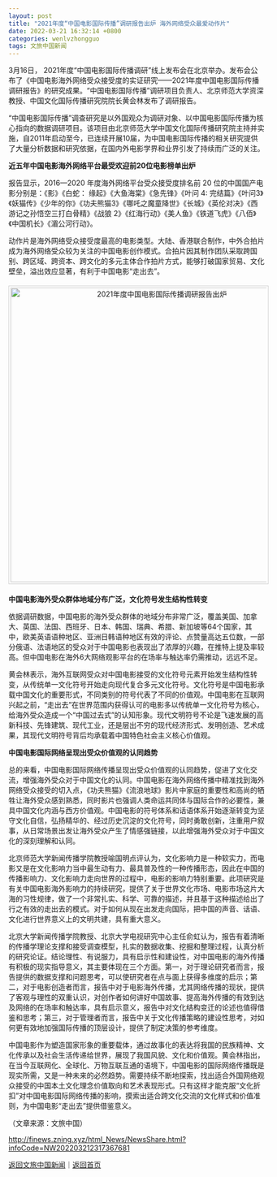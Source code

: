```yaml
---
layout: post
title: "2021年度“中国电影国际传播”调研报告出炉 海外网络受众最爱动作片"
date: 2022-03-21 16:32:14 +0800
categories: wenlvzhongguo
tags: 文旅中国新闻
---
```

<p>3月16日， 2021年度“中国电影国际传播调研”线上发布会在北京举办。发布会公布了《中国电影海外网络受众接受度的实证研究——2021年度中国电影国际传播调研报告》的研究成果。“中国电影国际传播”调研项目负责人、北京师范大学资深教授、中国文化国际传播研究院院长黄会林发布了调研报告。</p>
 <p>“中国电影国际传播”调查研究是以外国观众为调研对象、以中国电影国际传播为核心指向的数据调研项目。该项目由北京师范大学中国文化国际传播研究院主持并实施，自2011年启动至今，已连续开展10届，为中国电影国际传播的相关研究提供了大量分析数据和研究依据，在国内外电影学界和业界引发了持续而广泛的关注。</p>
 <p><strong>近五年中国电影海外网络平台最受欢迎前20位电影榜单出炉</strong></p>
 <p>报告显示，2016—2020 年度海外网络平台受众接受度排名前 20 位的中国国产电影分别是：《影》《白蛇： 缘起》《大鱼海棠》《急先锋》《叶问 4: 完结篇》《叶问3》《妖猫传》《少年的你》《功夫熊猫3》《哪吒之魔童降世》《长城》《英伦对决》《西游记之孙悟空三打白骨精》《战狼 2》《红海行动》《美人鱼》《铁道飞虎》《八佰》《中国机长》《湄公河行动》。</p>
 <p>动作片是海外网络受众接受度最高的电影类型。大陆、香港联合制作，中外合拍片成为海外网络受众较为关注的中国电影创作模式。合拍片因其制作团队采取跨国别、跨区域、跨资本、跨文化的多元主体合作拍片方式，能够打破国家贸易、文化壁垒，溢出效应显著，有利于中国电影“走出去”。</p>
 <center><img src="https://dfscdn.dfcfw.com/download/D25096552035181986316_w678h407.jpg" alt="2021年度中国电影国际传播调研报告出炉 " width="580" title="2021年度中国电影国际传播调研报告出炉 " style="border:#d1d1d1 1px solid;padding:3px;margin:5px 0;" /></center><p><strong>中国电影海外受众群体地域分布广泛，文化符号发生结构性转变</strong></p>
 <p>依据调研数据，中国电影的海外受众群体的地域分布非常广泛，覆盖美国、加拿大、英国、法国、西班牙、日本、韩国、瑞典、希腊、新加坡等64个国家，其中，欧美英语语种地区、亚洲日韩语种地区有效的评论、点赞量高达五位数，一部分俄语、法语地区的受众对于中国电影也表现出了浓厚的兴趣，在推特上提及率较高。但中国电影在海外6大网络观影平台的在场率与触达率仍需推动，远远不足。</p>
 <p>黄会林表示，海外互联网受众对中国电影接受的文化符号元素开始发生结构性转变，从传统单一文化符号开始走向现代复合多元文化符号。文化符号是中国电影承载中国文化的重要形式，不同类别的符号代表了不同的价值观。中国电影在互联网兴起之前，“走出去”在世界范围内获得认可的电影多以传统单一文化符号为核心，给海外受众造成一个“中国过去式”的认知形象。现代文明符号不论是飞速发展的高新科技、先锋建筑、现代工业，还是层出不穷的现代经济形式、发明创造、艺术成果，其现代文明符号背后均承载着中国特色社会主义核心价值观。</p><p><strong>中国电影国际网络呈现出受众价值观的认同趋势</strong></p>
 <p>总的来看，中国电影国际网络传播呈现出受众价值观的认同趋势，促进了文化交流，增强海外受众对于中国文化的认同。中国电影在海外网络传播中精准找到海外网络受众接受的切入点，《功夫熊猫》《流浪地球》影片中家庭的重要性和高尚的牺牲让海外受众感到熟悉，同时影片也强调人类命运共同体与国际合作的必要性，兼具中国文化内涵与西方价值观。中国电影的符号体系和话语体系开始逐渐转变为坚守文化自信，弘扬精华的、经过历史沉淀的文化符号，同时勇敢创新，注重用户叙事，从日常场景出发让海外受众产生了情感强链接，以此增强海外受众对于中国文化的深刻理解和认同。</p>
 <p>北京师范大学新闻传播学院教授喻国明点评认为，文化影响力是一种软实力，而电影又是在文化影响力当中最生动有力、最具普及性的一种传播形态，因此在中国的传播影响力、文化影响力走向世界的过程中，电影的影响力特别重要。此项研究是有关中国电影海外影响力的持续研究，提供了关于世界文化市场、电影市场这片大海的习性规律，做了一个非常扎实、科学、可靠的描述，并且基于这种描述给出了行之有效的走出去的模式。对于如何从现在出发走向国际，把中国的声音、话语、文化进行世界意义上的文明共建，具有重大意义。</p>
 <p>北京大学新闻传播学院教授、北京大学电视研究中心主任俞虹认为，报告有着清晰的传播学理论支撑和接受调查模型，扎实的数据收集、挖掘和整理过程，认真分析的研究论证。结论理性、有说服力，具有启示性和建设性，对中国电影的海外传播有积极的现实指导意义，其主要体现在三个方面。第一，对于理论研究者而言，报告提供的数据支撑和问题思考，可以使研究者在点与面上获得多维度的启示；第二，对于电影创造者而言，报告中对于电影海外传播，尤其网络传播的现状，提供了客观与理性的双重认识，对创作者如何讲好中国故事、提高海外传播的有效到达及网络的在场率和触达率，具有启示意义，报告中对文化结构变迁的论述也值得借鉴和思考；第三，对于管理者而言，报告中关于文化传播策略的建设性思考，对如何更有效地加强国际传播的顶层设计，提供了制定决策的参考维度。</p>
 <p>中国电影作为塑造国家形象的重要载体，通过故事化的表达将我国的民族精神、文化传承以及社会生活传递给世界，展现了我国风貌、文化和价值观。黄会林指出，在当今互联网化、全球化、万物互联互通的语境下，中国电影的国际网络传播既是现实所需，又是一种未来的必然趋势。需要持续不断地探索，找出适合外国网络观众接受的中国本土文化理念价值取向和艺术表现形式。只有这样才能克服“文化折扣”对中国电影国际网络传播的影响，摸索出适合跨文化交流的文化样式和价值准则，为中国电影“走出去”提供借鉴意义。</p><p class="em_media">（文章来源：文旅中国）</p>

<http://finews.zning.xyz/html_News/NewsShare.html?infoCode=NW202203212317367681>

[返回文旅中国新闻](//finews.withounder.com/category/wenlvzhongguo.html)｜[返回首页](//finews.withounder.com/)